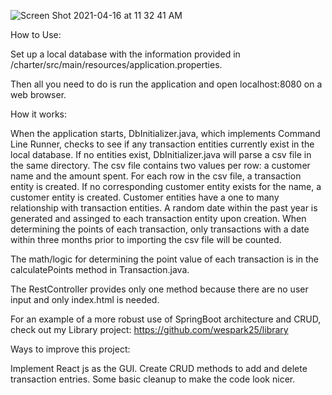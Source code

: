 ![Screen Shot 2021-04-16 at 11 32 41 AM](https://user-images.githubusercontent.com/43556685/115061019-31af4400-9eae-11eb-9edf-4dbb8f2f7369.png)

How to Use:

Set up  a local database with the information provided in /charter/src/main/resources/application.properties.
 
Then all you need to do is run the application and open localhost:8080 on a web browser.



How it works:

When the application starts, DbInitializer.java, which implements Command Line Runner, checks to see if any transaction entities currently exist in the local database. If no entities exist, DbInitializer.java will parse a csv file in the same directory. The csv file contains two values per row: a customer name and the amount spent. For each row in the csv file, a transaction entity is created. If no corresponding customer entity exists for the name, a customer entity is created. Customer entities have a one to many relationship with transaction entities. A random date within the past year is generated and assinged to each transaction entity upon creation. When determining the points of each transaction, only transactions with a date within three months prior to importing the csv file will be counted.

The math/logic for determining the point value of each transaction is in the calculatePoints method in Transaction.java. 

The RestController provides only one method because there are no user input and only index.html is needed.

For an example of a more robust use of SpringBoot architecture and CRUD, check out my Library project: https://github.com/wespark25/library




Ways to improve this project: 

Implement React js as the GUI. Create CRUD methods to add and delete transaction entries. Some basic cleanup to make the code look nicer.

